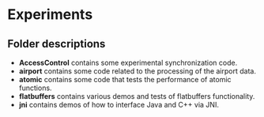 # Experiments

## Folder descriptions

* **AccessControl** contains some experimental synchronization code.
* **airport** contains some code related to the processing of the airport data.
* **atomic** contains some code that tests the performance of atomic functions.
* **flatbuffers** contains various demos and tests of flatbuffers functionality.
* **jni** contains demos of how to interface Java and C++ via JNI.
